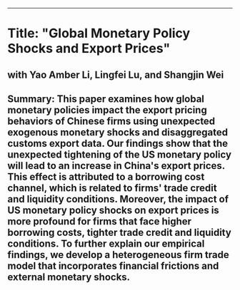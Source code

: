 
---
# Title: "Global Monetary Policy Shocks and Export Prices"
## with Yao Amber Li, Lingfei Lu, and Shangjin Wei
Summary: This paper examines how global monetary policies impact the export pricing behaviors of Chinese firms using unexpected exogenous monetary shocks and disaggregated customs export data. Our findings show that the unexpected tightening of the US monetary policy will lead to an increase in China's export prices. This effect is attributed to a borrowing cost channel, which is related to firms' trade credit and liquidity conditions. Moreover, the impact of US monetary policy shocks on export prices is more profound for firms that face higher borrowing costs, tighter trade credit and liquidity conditions. To further explain our empirical findings, we develop a heterogeneous firm trade model that incorporates financial frictions and external monetary shocks.
---
